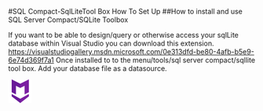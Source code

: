 #SQL Compact-SqlLiteTool Box How To Set Up
##How to install and use SQL Server Compact/SQLite Toolbox

If you want to be able to design/query or otherwise access your sqlLite database within Visual Studio you can download this extension.
https://visualstudiogallery.msdn.microsoft.com/0e313dfd-be80-4afb-b5e9-6e74d369f7a1 
Once installed to to the menu/tools/sql server compact/sqllite tool box.
Add your database file as a datasource.

![alt text](https://github.com/adam-p/markdown-here/raw/master/src/common/images/icon48.png "Logo Title Text 1")

